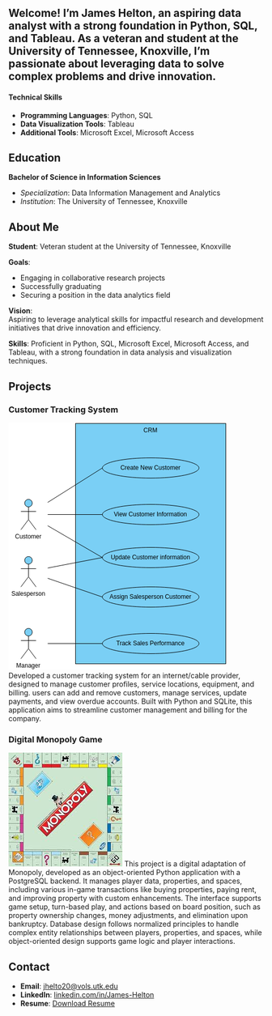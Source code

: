 ## Welcome! I’m James Helton, an aspiring data analyst with a strong foundation in Python, SQL, and Tableau. As a veteran and student at the University of Tennessee, Knoxville, I’m passionate about leveraging data to solve complex problems and drive innovation.

#### Technical Skills  
- **Programming Languages**: Python, SQL  
- **Data Visualization Tools**: Tableau  
- **Additional Tools**: Microsoft Excel, Microsoft Access  

## Education  
**Bachelor of Science in Information Sciences**  
- *Specialization*: Data Information Management and Analytics  
- *Institution*: The University of Tennessee, Knoxville  

## About Me  

**Student**: Veteran student at the University of Tennessee, Knoxville  

**Goals**:  
- Engaging in collaborative research projects  
- Successfully graduating  
- Securing a position in the data analytics field  

**Vision**:  
Aspiring to leverage analytical skills for impactful research and development initiatives that drive innovation and efficiency.

**Skills**: Proficient in Python, SQL, Microsoft Excel, Microsoft Access, and Tableau, with a strong foundation in data analysis and visualization techniques.

## Projects
### Customer Tracking System
![Customer Tracking System](assets/img/project1.png)
Developed a customer tracking system for an internet/cable provider, designed to manage customer profiles, service locations, equipment, and billing. users can add and remove customers, manage services, update payments, and view overdue accounts. Built with Python and SQLite, this application aims to streamline customer management and billing for the company.

### Digital Monopoly Game
![Monopoly Game](assets/img/project2.jpg)
This project is a digital adaptation of Monopoly, developed as an object-oriented Python application with a PostgreSQL backend. It manages player data, properties, and spaces, including various in-game transactions like buying properties, paying rent, and improving property with custom enhancements. The interface supports game setup, turn-based play, and actions based on board position, such as property ownership changes, money adjustments, and elimination upon bankruptcy. Database design follows normalized principles to handle complex entity relationships between players, properties, and spaces, while object-oriented design supports game logic and player interactions.

## Contact
- **Email**: jhelto20@vols.utk.edu
- **LinkedIn**: [linkedin.com/in/James-Helton](https://www.linkedin.com/in/james-helton-267407216)
- **Resume**: [Download Resume](https://docs.google.com/document/d/1-cPNhIXG-PDNATGf0yfN34NSq-wKiCoMMea-0pMaUPE/edit?usp=sharing)
